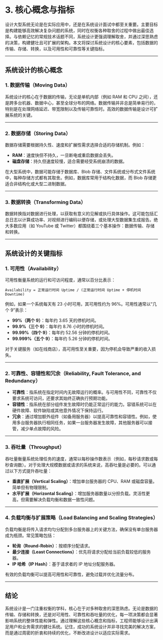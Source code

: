 # 3. 核心概念与指标

设计大型系统无论是在实际应用中，还是在系统设计面试中都至关重要。主要目标是构建能够高效解决复杂问题的系统，同时在权衡各种取舍的过程中做出最佳选择。与依赖记忆的常规技术话题不同，系统设计更强调理解取舍，并通过深思熟虑的决策，构建健壮且可扩展的架构。本文将探讨系统设计的核心要素，包括数据的传输、存储、转换，以及可用性和可靠性等关键指标。

---

## 系统设计的核心概念

### 1. 数据传输（Moving Data）

系统设计的核心在于数据的传输，无论是单机内部（例如 RAM 和 CPU 之间），还是跨多台机器、数据中心，甚至全球分布的网络。数据传输并非总是简单易行的，特别是在处理网络延迟、带宽限制以及传输可靠性时。高效的数据传输是设计可扩展系统的关键。

---

### 2. 数据存储（Storing Data）

数据存储需要根据持久性、速度和扩展性需求选择合适的存储机制。例如：

- **RAM**：速度快但不持久，一旦断电或重启数据会丢失。
- **磁盘存储**：持久但速度较慢，适合需要经受系统崩溃的数据。

在大型系统中，数据可能存储于数据库、Blob 存储、文件系统或分布式文件系统中，每种存储方式都有其取舍。例如，数据库常用于结构化数据，而 Blob 存储更适合非结构化或大型二进制数据。

---

### 3. 数据转换（Transforming Data）

数据转换指对数据进行处理，以获取有意义的见解或执行具体操作。这可能包括汇总日志以计算成功率、对视频进行编码以便存储，或处理大型数据集生成报告。绝大多数应用（如 YouTube 或 Twitter）都围绕着三个基本操作：数据传输、存储和转换。

---

## 系统设计的关键指标

### 1. 可用性（Availability）

可用性衡量系统的运行和可访问程度，通常以百分比表示：

`Availability = 正常运行时间 Uptime / (正常运行时间 Uptime + 停机时间 Downtime)`

例如，如果一个系统每天有 23 小时可用，其可用性约为 96%。可用性通常以“几个 9”表示：

- **99%（两个 9）**：每年约 3.65 天的停机时间。
- **99.9%（三个 9）**：每年约 8.76 小时的停机时间。
- **99.99%（四个 9）**：每年约 52.56 分钟的停机时间。
- **99.999%（五个 9）**：每年约 5.26 分钟的停机时间。

对于关键服务（如在线商店），高可用性至关重要，因为停机会导致严重的收入损失。

---

### 2. 可靠性、容错性和冗余（Reliability, Fault Tolerance, and Redundancy）

- **可靠性**：指系统在指定时间内无故障运行的概率。与可用性不同，可靠性不仅要求系统可访问，还要求其始终正确执行预期功能。
- **容错性**：指系统在部分组件发生故障时仍能正常运行的能力。容错系统可以在硬件故障、软件缺陷或其他意外情况下保持运行。
- **冗余**：通过增加额外组件（如备用服务器）以提高可靠性和容错性。例如，使用多台服务器执行相同任务，如果一台服务器发生故障，其他服务器可以接管，减少单点故障的风险。

---

### 3. 吞吐量（Throughput）

吞吐量衡量系统处理任务的速度，通常以每秒操作数表示（例如，每秒请求数或每秒查询数）。对于处理大规模数据或请求的系统来说，高吞吐量是必要的。可以通过以下方式提升吞吐量：

- **垂直扩展（Vertical Scaling）**：增加单台服务器的 CPU、RAM 或磁盘容量。简单但有物理限制。
- **水平扩展（Horizontal Scaling）**：增加服务器数量以分担负载。灵活性更高，但需要解决负载均衡和数据一致性问题。

---

### 4. 负载均衡与扩展策略（Load Balancing and Scaling Strategies）

负载均衡是将传入请求均匀分配到多台服务器上的关键方法，确保没有单台服务器成为瓶颈。常见策略包括：

- **轮询（Round-Robin）**：按顺序分配请求。
- **最少连接（Least Connections）**：优先将请求分配给当前负载较低的服务器。
- **IP 哈希（IP Hash）**：基于请求者的 IP 地址分配服务器。

有效的负载均衡可以提高可用性和可靠性，避免过载并优化流量分布。

---

## 结论

系统设计是一门注重权衡的学科，核心在于对多种取舍的深思熟虑。无论是数据的传输、存储和转换，还是对可用性、可靠性和吞吐量的优化，每一项决策都会显著影响系统的整体性能和弹性。通过理解这些核心概念和指标，工程师能够设计出满足用户和业务需求的健壮系统。记住，成功的系统设计并非寻找完美的解决方案，而是通过周密的折衷和持续的优化，不断改进设计以适应实际需求。

